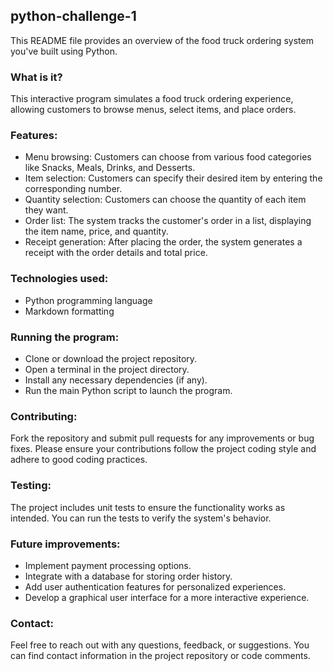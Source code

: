 ## python-challenge-1 

This README file provides an overview of the food truck ordering system you've built using Python.

### What is it?

This interactive program simulates a food truck ordering experience, allowing customers to browse menus, select items, and place orders.

### Features:

<ul>
    <li>Menu browsing: Customers can choose from various food categories like Snacks, Meals, Drinks, and Desserts.</li>
    <li>Item selection: Customers can specify their desired item by entering the corresponding number.</li>
    <li>Quantity selection: Customers can choose the quantity of each item they want.</li>
    <li>Order list: The system tracks the customer's order in a list, displaying the item name, price, and quantity.</li>
    <li>Receipt generation: After placing the order, the system generates a receipt with the order details and total price.</li>
</ul>

### Technologies used:

<ul>
    <li>Python programming language</li>
    <li>Markdown formatting</li>
</ul>

### Running the program:

<ul>
    <li>Clone or download the project repository.</li>
    <li>Open a terminal in the project directory.</li>
    <li>Install any necessary dependencies (if any).</li>
    <li>Run the main Python script to launch the program.</li>
</ul>

### Contributing:

Fork the repository and submit pull requests for any improvements or bug fixes. Please ensure your contributions follow the project coding style and adhere to good coding practices.

### Testing:

The project includes unit tests to ensure the functionality works as intended. You can run the tests to verify the system's behavior.

### Future improvements:

<ul>
    <li>Implement payment processing options.</li>
    <li>Integrate with a database for storing order history.</li>
    <li>Add user authentication features for personalized experiences.</li>
    <li>Develop a graphical user interface for a more interactive experience.</li>
</ul>

### Contact:

Feel free to reach out with any questions, feedback, or suggestions. You can find contact information in the project repository or code comments.

